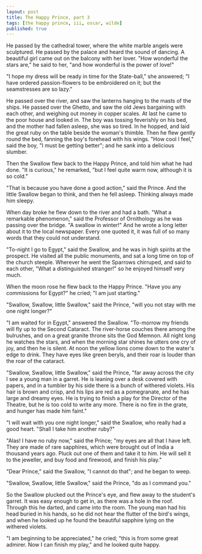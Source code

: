 ```yaml
---
layout: post
title: The Happy Prince, part 3
tags: [the happy prince, iii, oscar, wilde]
published: true
---
```

He passed by the cathedral tower, where the white marble angels were sculptured. He passed by the palace and heard the sound of dancing. A beautiful girl came out on the balcony with her lover. "How wonderful the stars are," he said to her, "and how wonderful is the power of love!"

"I hope my dress will be ready in time for the State-ball," she answered; "I have ordered passion-flowers to be embroidered on it; but the seamstresses are so lazy."

He passed over the river, and saw the lanterns hanging to the masts of the ships. He passed over the Ghetto, and saw the old Jews bargaining with each other, and weighing out money in copper scales. At last he came to the poor house and looked in. The boy was tossing feverishly on his bed, and the mother had fallen asleep, she was so tired. In he hopped, and laid the great ruby on the table beside the woman's thimble. Then he flew gently round the bed, fanning the boy's forehead with his wings. "How cool I feel," said the boy, "I must be getting better"; and he sank into a delicious slumber.

Then the Swallow flew back to the Happy Prince, and told him what he had done. "It is curious," he remarked, "but I feel quite warm now, although it is so cold."

"That is because you have done a good action," said the Prince. And the little Swallow began to think, and then he fell asleep. Thinking always made him sleepy.

When day broke he flew down to the river and had a bath. "What a remarkable phenomenon," said the Professor of Ornithology as he was passing over the bridge. "A swallow in winter!" And he wrote a long letter about it to the local newspaper. Every one quoted it, it was full of so many words that they could not understand.

"To-night I go to Egypt," said the Swallow, and he was in high spirits at the prospect. He visited all the public monuments, and sat a long time on top of the church steeple. Wherever he went the Sparrows chirruped, and said to each other, "What a distinguished stranger!" so he enjoyed himself very much.

When the moon rose he flew back to the Happy Prince. "Have you any commissions for Egypt?" he cried; "I am just starting."

"Swallow, Swallow, little Swallow," said the Prince, "will you not stay with me one night longer?"

"I am waited for in Egypt," answered the Swallow. "To-morrow my friends will fly up to the Second Cataract. The river-horse couches there among the bulrushes, and on a great granite throne sits the God Memnon. All night long he watches the stars, and when the morning star shines he utters one cry of joy, and then he is silent. At noon the yellow lions come down to the water's edge to drink. They have eyes like green beryls, and their roar is louder than the roar of the cataract.

"Swallow, Swallow, little Swallow," said the Prince, "far away across the city I see a young man in a garret. He is leaning over a desk covered with papers, and in a tumbler by his side there is a bunch of withered violets. His hair is brown and crisp, and his lips are red as a pomegranate, and he has large and dreamy eyes. He is trying to finish a play for the Director of the Theatre, but he is too cold to write any more. There is no fire in the grate, and hunger has made him faint."

"I will wait with you one night longer," said the Swallow, who really had a good heart. "Shall I take him another ruby?"

"Alas! I have no ruby now," said the Prince; "my eyes are all that I have left. They are made of rare sapphires, which were brought out of India a thousand years ago. Pluck out one of them and take it to him. He will sell it to the jeweller, and buy food and firewood, and finish his play."

"Dear Prince," said the Swallow, "I cannot do that"; and he began to weep.

"Swallow, Swallow, little Swallow," said the Prince, "do as I command you."

So the Swallow plucked out the Prince's eye, and flew away to the student's garret. It was easy enough to get in, as there was a hole in the roof. Through this he darted, and came into the room. The young man had his head buried in his hands, so he did not hear the flutter of the bird's wings, and when he looked up he found the beautiful sapphire lying on the withered violets.

"I am beginning to be appreciated," he cried; "this is from some great admirer. Now I can finish my play," and he looked quite happy.
